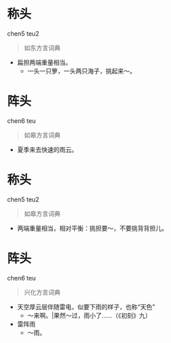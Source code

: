 # 称头
chen5 teu2
> 如东方言词典
- 扁担两端重量相当。
  - 一头一只箩，一头两只海子，挑起来～。

# 阵头
chen6 teu
> 如皋方言词典
- 夏季来去快速的雨云。

# 称头
chen5 teu2
> 如皋方言词典
- 两端重量相当，相对平衡：挑担要～，不要挑背背担儿。

# 阵头
chen6 teu
> 兴化方言词典
- 天空厚云层伴随雷电，似要下雨的样子，也称“天色”
  - ～来啊。|果然～过，雨小了……（《初刻》九）
- 雷阵雨
  - ～雨。
